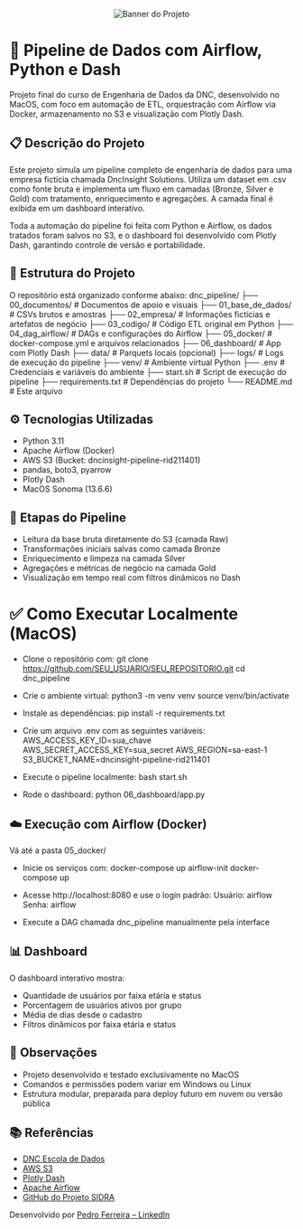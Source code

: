 <p align="center"> <img src="" alt="Banner do Projeto" /> </p>

# 🚀 Pipeline de Dados com Airflow, Python e Dash
Projeto final do curso de Engenharia de Dados da DNC, desenvolvido no MacOS, com foco em automação de ETL, orquestração com Airflow via Docker, armazenamento no S3 e visualização com Plotly Dash.

## 📋 Descrição do Projeto
Este projeto simula um pipeline completo de engenharia de dados para uma empresa fictícia chamada DncInsight Solutions. Utiliza um dataset em .csv como fonte bruta e implementa um fluxo em camadas (Bronze, Silver e Gold) com tratamento, enriquecimento e agregações. A camada final é exibida em um dashboard interativo.

Toda a automação do pipeline foi feita com Python e Airflow, os dados tratados foram salvos no S3, e o dashboard foi desenvolvido com Plotly Dash, garantindo controle de versão e portabilidade.

## 📁 Estrutura do Projeto
O repositório está organizado conforme abaixo:
dnc_pipeline/
├── 00_documentos/           # Documentos de apoio e visuais
├── 01_base_de_dados/        # CSVs brutos e amostras
├── 02_empresa/              # Informações fictícias e artefatos de negócio
├── 03_codigo/               # Código ETL original em Python
├── 04_dag_airflow/          # DAGs e configurações do Airflow
├── 05_docker/               # docker-compose.yml e arquivos relacionados
├── 06_dashboard/            # App com Plotly Dash
├── data/                    # Parquets locais (opcional)
├── logs/                    # Logs de execução do pipeline
├── venv/                    # Ambiente virtual Python
├── .env                     # Credenciais e variáveis do ambiente
├── start.sh                 # Script de execução do pipeline
├── requirements.txt         # Dependências do projeto
└── README.md                # Este arquivo

## ⚙️ Tecnologias Utilizadas
- Python 3.11
- Apache Airflow (Docker)
- AWS S3 (Bucket: dncinsight-pipeline-rid211401)
- pandas, boto3, pyarrow
- Plotly Dash
- MacOS Sonoma (13.6.6)

## 🧭 Etapas do Pipeline
- Leitura da base bruta diretamente do S3 (camada Raw)
- Transformações iniciais salvas como camada Bronze
- Enriquecimento e limpeza na camada Silver
- Agregações e métricas de negócio na camada Gold
- Visualização em tempo real com filtros dinâmicos no Dash

# ✅ Como Executar Localmente (MacOS)
- Clone o repositório com:
    git clone https://github.com/SEU_USUARIO/SEU_REPOSITORIO.git
    cd dnc_pipeline

- Crie o ambiente virtual:
    python3 -m venv venv
    source venv/bin/activate

- Instale as dependências:
    pip install -r requirements.txt

- Crie um arquivo .env com as seguintes variáveis:
    AWS_ACCESS_KEY_ID=sua_chave
    AWS_SECRET_ACCESS_KEY=sua_secret
    AWS_REGION=sa-east-1
    S3_BUCKET_NAME=dncinsight-pipeline-rid211401

- Execute o pipeline localmente:
    bash start.sh

- Rode o dashboard:
    python 06_dashboard/app.py

## ☁️ Execução com Airflow (Docker)
Vá até a pasta 05_docker/

- Inicie os serviços com:
    docker-compose up airflow-init
    docker-compose up

- Acesse http://localhost:8080 e use o login padrão:
    Usuário: airflow
    Senha: airflow

- Execute a DAG chamada dnc_pipeline manualmente pela interface

## 📊 Dashboard
O dashboard interativo mostra:
- Quantidade de usuários por faixa etária e status
- Porcentagem de usuários ativos por grupo
- Média de dias desde o cadastro
- Filtros dinâmicos por faixa etária e status

## 📌 Observações
- Projeto desenvolvido e testado exclusivamente no MacOS
- Comandos e permissões podem variar em Windows ou Linux
- Estrutura modular, preparada para deploy futuro em nuvem ou versão pública

## 📚 Referências

- [DNC Escola de Dados](https://www.escoladnc.com.br)
- [AWS S3](https://aws.amazon.com/pt/s3/)
- [Plotly Dash](https://dash.plotly.com/)
- [Apache Airflow](https://airflow.apache.org/)
- [GitHub do Projeto SIDRA](https://github.com/DATAdotPDF/Desafio_Pratico_DNC_Grupo6)

Desenvolvido por [Pedro Ferreira – LinkedIn](https://www.linkedin.com/in/datadotpdf)





